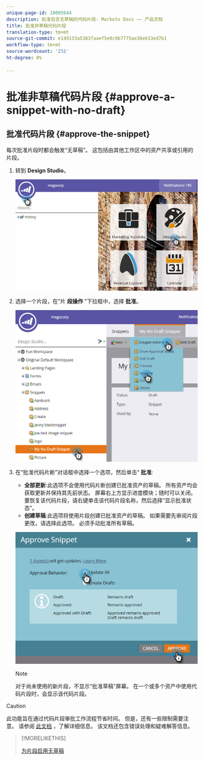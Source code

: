 ```yaml
---
unique-page-id: 10095644
description: 批准包含无草稿的代码片段- Marketo Docs —— 产品文档
title: 批准非草稿代码片段
translation-type: tm+mt
source-git-commit: e149133a5383faaef5e9c9b7775ae36e633ed7b1
workflow-type: tm+mt
source-wordcount: '231'
ht-degree: 0%

---
```



# 批准非草稿代码片段 {#approve-a-snippet-with-no-draft}

## 批准代码片段 {#approve-the-snippet}

每次批准片段时都会触发“无草稿”。 这包括由其他工作区中的资产共享或引用的片段。

1. 转到 **Design Studio**。

   ![](assets/go-to-design-studio.png)

1. 选择一个片段，在“片 **段操作** ”下拉框中，选择 **批准**。

   ![](assets/approve-snippet.png)

1. 在“批准代码片断”对话框中选择一个选项，然后单击“ **批准**:

   * **全部更新**:此选项不会使用代码片断创建已批准资产的草稿。 所有资产均会获取更新并保持其先前状态。 屏幕右上方显示进度模块；随时可以关闭。 要恢复该代码片段，请右键单击该代码片段名称，然后选择“显示批准状态”。
   * **创建草稿**:此选项将使用片段创建已批准资产的草稿。 如果需要先审阅片段更改，请选择此选项。 必须手动批准所有草稿。

   ![](assets/snippet-dialog-box.png)

   >[!NOTE]
   >
   >对于尚未使用的新片段，不显示“批准草稿”屏幕。 在一个或多个资产中使用代码片段时，会显示该代码片段。

>[!CAUTION]
>
>此功能旨在通过代码片段审批工作流程节省时间。 但是，还有一些限制需要注意。 请参阅 [此文档](https://nation.marketo.com/docs/DOC-4415) ，了解详细信息。 该文档还包含错误处理和疑难解答信息。

>[!MORELIKETHIS]
>
>[为片段启用无草稿](../../../../product-docs/administration/users-and-roles/managing-user-roles-and-permissions/enable-no-draft-for-snippets.md)

